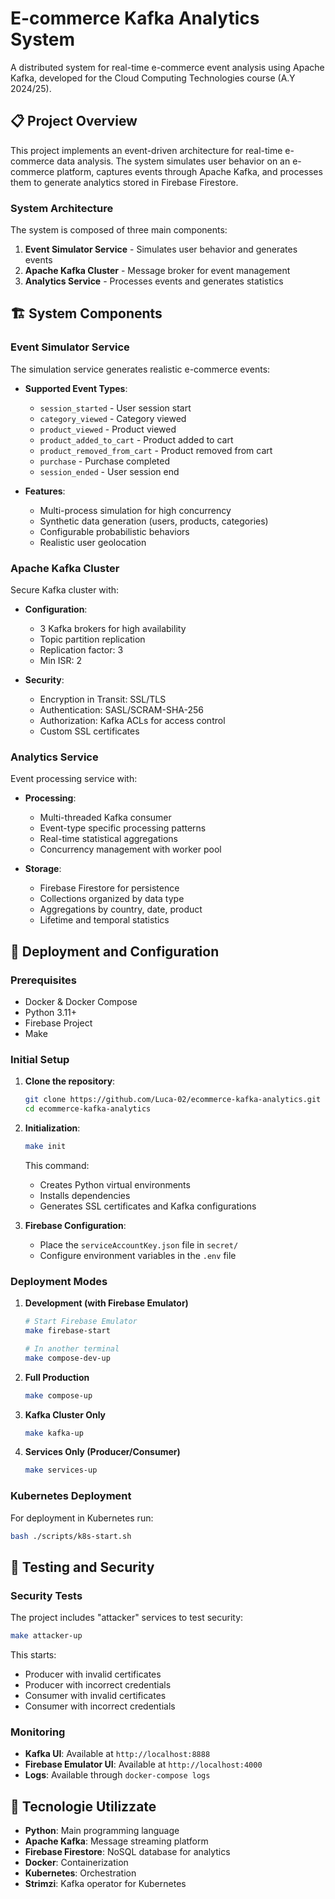 # E-commerce Kafka Analytics System

A distributed system for real-time e-commerce event analysis using Apache Kafka, developed for the Cloud Computing Technologies course (A.Y 2024/25).

## 📋 Project Overview

This project implements an event-driven architecture for real-time e-commerce data analysis. The system simulates user behavior on an e-commerce platform, captures events through Apache Kafka, and processes them to generate analytics stored in Firebase Firestore.

### System Architecture

The system is composed of three main components:

1. **Event Simulator Service** - Simulates user behavior and generates events  
2. **Apache Kafka Cluster** - Message broker for event management  
3. **Analytics Service** - Processes events and generates statistics  

## 🏗️ System Components

### Event Simulator Service

The simulation service generates realistic e-commerce events:

- **Supported Event Types**:
  - `session_started` - User session start  
  - `category_viewed` - Category viewed  
  - `product_viewed` - Product viewed  
  - `product_added_to_cart` - Product added to cart  
  - `product_removed_from_cart` - Product removed from cart  
  - `purchase` - Purchase completed  
  - `session_ended` - User session end  

- **Features**:
  - Multi-process simulation for high concurrency  
  - Synthetic data generation (users, products, categories)  
  - Configurable probabilistic behaviors  
  - Realistic user geolocation  

### Apache Kafka Cluster

Secure Kafka cluster with:

- **Configuration**:
  - 3 Kafka brokers for high availability  
  - Topic partition replication  
  - Replication factor: 3  
  - Min ISR: 2  

- **Security**:
  - Encryption in Transit: SSL/TLS  
  - Authentication: SASL/SCRAM-SHA-256  
  - Authorization: Kafka ACLs for access control  
  - Custom SSL certificates  

### Analytics Service

Event processing service with:

- **Processing**:
  - Multi-threaded Kafka consumer  
  - Event-type specific processing patterns  
  - Real-time statistical aggregations  
  - Concurrency management with worker pool  

- **Storage**:
  - Firebase Firestore for persistence  
  - Collections organized by data type  
  - Aggregations by country, date, product  
  - Lifetime and temporal statistics  

## 🚀 Deployment and Configuration

### Prerequisites

- Docker & Docker Compose  
- Python 3.11+  
- Firebase Project  
- Make  

### Initial Setup

1. **Clone the repository**:
    ```bash
    git clone https://github.com/Luca-02/ecommerce-kafka-analytics.git
    cd ecommerce-kafka-analytics
    ```

2. **Initialization**:
    ```bash
    make init
    ```
    This command:
    - Creates Python virtual environments  
    - Installs dependencies  
    - Generates SSL certificates and Kafka configurations  

3. **Firebase Configuration**:
   - Place the `serviceAccountKey.json` file in `secret/`  
   - Configure environment variables in the `.env` file  

### Deployment Modes

1. **Development (with Firebase Emulator)**
    ```bash
    # Start Firebase Emulator
    make firebase-start
    
    # In another terminal
    make compose-dev-up
    ```

2. **Full Production**
    ```bash
    make compose-up
    ```

3. **Kafka Cluster Only**
    ```bash
    make kafka-up
    ```

4. **Services Only (Producer/Consumer)**
    ```bash
    make services-up
    ```

### Kubernetes Deployment

For deployment in Kubernetes run:
```bash
bash ./scripts/k8s-start.sh
```

## 🧪 Testing and Security

### Security Tests

The project includes "attacker" services to test security:
```bash
make attacker-up
```

This starts:
- Producer with invalid certificates
- Producer with incorrect credentials
- Consumer with invalid certificates
- Consumer with incorrect credentials

### Monitoring

- **Kafka UI**: Available at `http://localhost:8888`
- **Firebase Emulator UI**: Available at `http://localhost:4000`
- **Logs**: Available through `docker-compose logs`

## 🔧 Tecnologie Utilizzate

- **Python**: Main programming language
- **Apache Kafka**: Message streaming platform
- **Firebase Firestore**: NoSQL database for analytics
- **Docker**: Containerization
- **Kubernetes**: Orchestration
- **Strimzi**: Kafka operator for Kubernetes